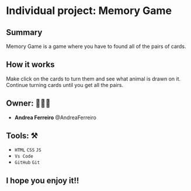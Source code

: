 # Individual project: Memory Game

## Summary
Memory Game is a game where you have to found all of the pairs of cards.

## How it works
Make click on the cards to turn them and see what animal is drawn on it. Continue turning cards until you get all the pairs.

## Owner: 👩🏻‍💻

- **Andrea Ferreiro** @AndreaFerreiro

## Tools: ⚒️

- `HTML` `CSS` `JS`
- `Vs Code`
- `GitHub` `Git`

## I hope you enjoy it!!
